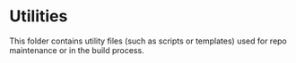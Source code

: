 Utilities
=========

This folder contains utility files (such as scripts or templates) used for repo maintenance or in the build process.
